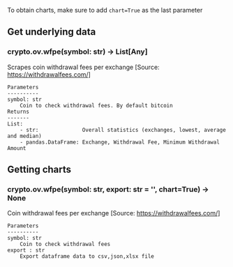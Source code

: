 To obtain charts, make sure to add `chart=True` as the last parameter

## Get underlying data 
### crypto.ov.wfpe(symbol: str) -> List[Any]

Scrapes coin withdrawal fees per exchange
    [Source: https://withdrawalfees.com/]

    Parameters
    ----------
    symbol: str
        Coin to check withdrawal fees. By default bitcoin
    Returns
    -------
    List:
        - str:              Overall statistics (exchanges, lowest, average and median)
        - pandas.DataFrame: Exchange, Withdrawal Fee, Minimum Withdrawal Amount

## Getting charts 
### crypto.ov.wfpe(symbol: str, export: str = '', chart=True) -> None

Coin withdrawal fees per exchange
    [Source: https://withdrawalfees.com/]

    Parameters
    ----------
    symbol: str
        Coin to check withdrawal fees
    export : str
        Export dataframe data to csv,json,xlsx file
